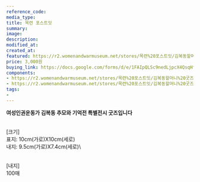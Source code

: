 ```yaml
---
reference_code:
media_type:
title: 목련 포스트잇
summary:
image:
description:
modified_at:
created_at:
featured: https://r2.womenandwarmuseum.net/stores/목련%20포스트잇/김복동할머니%20굿즈15(김고은%20촬영).JPG
price: 3,000원
buying_link: https://docs.google.com/forms/d/e/1FAIpQLSc9nedLjpcX4QsqHfsDClSUvnY_z8JjKZMrkfDJmnqozNUliA/viewform
components:
- https://r2.womenandwarmuseum.net/stores/목련%20포스트잇/김복동할머니%20굿즈15(김고은%20촬영).JPG
- https://r2.womenandwarmuseum.net/stores/목련%20포스트잇/김복동할머니%20굿즈16(김고은%20촬영).JPG
tags:
-
---
```

**여성인권운동가 김복동 추모와 기억전 특별전시 굿즈입니다**

\
[크기]\
표지: 10cm(가로)X10cm(세로)\
내지: 9.5cm(가로)X7.4cm(세로)\

\
[내지]\
100매
